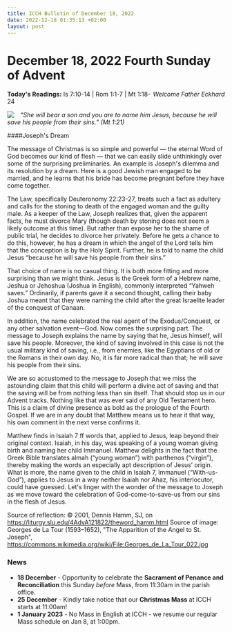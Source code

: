 ```yaml
---
title: ICCH Bulletin of December 18, 2022
date: 2022-12-18 01:35:13 +02:00
layout: post
---
```


# December 18, 2022 Fourth Sunday of Advent
<span style="float: right"><em>Welcome Father Eckhard</em></span>
**Today's Readings:** Is 7:10-14 | Rom 1:1-7 | Mt 1:18-24


<img style="float: left; margin-right: 1em;" src="https://diglib.library.vanderbilt.edu/cdri/jpeg/Georges_de_La_Tour_022.jpg">

*“She will bear a son and you are to name him Jesus,
because he will save his people from their sins.” (Mt 1:21)*

####Joseph's Dream

The message of Christmas is so simple and powerful — the eternal Word of God becomes our kind of flesh — that we can easily slide unthinkingly over some of the surprising preliminaries. An example is Joseph's dilemma and its resolution by a dream. Here is a good Jewish man engaged to be married, and he learns that his bride has become pregnant before they have come together.

The Law, specifically Deuteronomy 22:23-27, treats such a fact as adultery and calls for the stoning to death of the engaged woman and the guilty male. As a keeper of the Law, Joseph realizes that, given the apparent facts, he must divorce Mary (though death by stoning does not seem a likely outcome at this time). But rather than expose her to the shame of public trial, he decides to divorce her privately. Before he gets a chance to do this, however, he has a dream in which the angel of the Lord tells him that the conception is by the Holy Spirit. Further, he is told to name the child Jesus “because he will save his people from their sins.”

That choice of name is no casual thing. It is both more fitting and more surprising than we might think. Jesus is the Greek form of a Hebrew name, Jeshua or Jehoshua (Joshua in English), commonly interpreted “Yahweh saves.” Ordinarily, if parents gave it a second thought, calling their baby Joshua meant that they were naming the child after the great Israelite leader of the conquest of Canaan.

In addition, the name celebrated the real agent of the Exodus/Conquest, or any other salvation event—God. Now comes the surprising part. The message to Joseph explains the name by saying that he, Jesus himself, will save his people. Moreover, the kind of saving involved in this case is not the usual military kind of saving, i.e., from enemies, like the Egyptians of old or the Romans in their own day. No, it is far more radical than that; he will save his people from their sins.

We are so accustomed to the message to Joseph that we miss the astounding claim that this child will perform a divine act of saving and that the saving will be from nothing less than sin itself. That should stop us in our Advent tracks. Nothing like that was ever said of any Old Testament hero. This is a claim of divine presence as bold as the prologue of the Fourth Gospel. If we are in any doubt that Matthew means us to hear it that way, his own comment in the next verse confirms it.

Matthew finds in Isaiah 7 ff words that, applied to Jesus, leap beyond their original context. Isaiah, in his day, was speaking of a young woman giving birth and naming her child Immanuel. Matthew delights in the fact that the Greek Bible translates almah (“young woman”) with parthenos (“virgin”), thereby making the words an especially apt description of Jesus’ origin. What is more, the name given to the child in Isaiah 7, Immanuel (“With-us-God”), applies to Jesus in a way neither Isaiah nor Ahaz, his interlocutor, could have guessed. Let's linger with the wonder of the message to Joseph as we move toward the celebration of God-come-to-save-us from our sins in the flesh of Jesus.

Source of reflection: © 2001, Dennis Hamm, SJ, on https://liturgy.slu.edu/4AdvA121822/theword_hamm.html
Source of image: Georges de La Tour (1593–1652), "The Apparition of the Angel to St. Joseph", https://commons.wikimedia.org/wiki/File:Georges_de_La_Tour_022.jpg

### News 

* **18 December** - Opportunity to celebrate the **Sacrament of Penance and Reconciliation** this Sunday *before* Mass, from 11:30am in the parish office.
* **25 December** - Kindly take notice that our **Christmas Mass** at ICCH starts at 11:00am!
* **1 January 2023** - No Mass in English at ICCH - we resume our regular Mass schedule on Jan 8, at 1:00pm.
